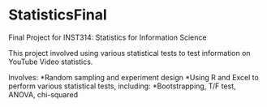 # StatisticsFinal

Final Project for INST314: Statistics for Information Science

This project involved using various statistical tests to test information on YouTube Video statistics.

Involves:
*Random sampling and experiment design 
*Using R and Excel to perform various statistical tests, including:
  *Bootstrapping, T/F test, ANOVA, chi-squared
    
